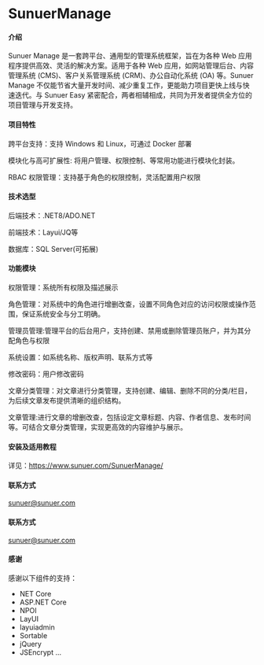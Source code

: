 # SunuerManage

#### 介绍
Sunuer Manage 是一套跨平台、通用型的管理系统框架，旨在为各种 Web 应用程序提供高效、灵活的解决方案。适用于各种 Web 应用，如网站管理后台、内容管理系统 (CMS)、客户关系管理系统 (CRM)、办公自动化系统 (OA) 等。Sunuer Manage 不仅能节省大量开发时间、减少重复工作，更能助力项目更快上线与快速迭代。与 Sunuer Easy 紧密配合，两者相辅相成，共同为开发者提供全方位的项目管理与开发支持。

#### 项目特性

跨平台支持：支持 Windows 和 Linux，可通过 Docker 部署

模块化与高可扩展性: 将用户管理、权限控制、等常用功能进行模块化封装。

RBAC 权限管理：支持基于角色的权限控制，灵活配置用户权限


#### 技术选型
后端技术：.NET8/ADO.NET

前端技术：Layui/JQ等

数据库：SQL Server(可拓展)


#### 功能模块
权限管理：系统所有权限及描述展示

角色管理：对系统中的角色进行增删改查，设置不同角色对应的访问权限或操作范围，保证系统安全与分工明确。

管理员管理:管理平台的后台用户，支持创建、禁用或删除管理员账户，并为其分配角色与权限

系统设置：如系统名称、版权声明、联系方式等

修改密码：用户修改密码

文章分类管理：对文章进行分类管理，支持创建、编辑、删除不同的分类/栏目，为后续文章发布提供清晰的组织结构。

文章管理:进行文章的增删改查，包括设定文章标题、内容、作者信息、发布时间等。可结合文章分类管理，实现更高效的内容维护与展示。


#### 安装及适用教程

详见：https://www.sunuer.com/SunuerManage/

#### 联系方式
sunuer@sunuer.com

#### 联系方式
sunuer@sunuer.com

#### 感谢
感谢以下组件的支持：
- NET Core
- ASP.NET Core
- NPOI
- LayUI
- layuiadmin
- Sortable
- jQuery
- JSEncrypt
...
